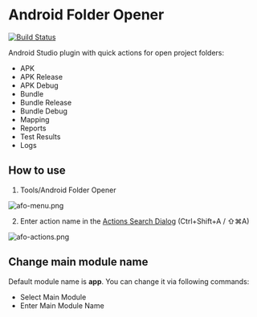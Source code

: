 # Android Folder Opener

[![Build Status](https://travis-ci.org/illuzor/Android-Folder-Opener.svg?branch=master)](https://travis-ci.org/illuzor/Android-Folder-Opener)

Android Studio plugin with quick actions for open project folders:

* APK
* APK Release
* APK Debug
* Bundle
* Bundle Release
* Bundle Debug
* Mapping
* Reports
* Test Results
* Logs

## How to use

1) Tools/Android Folder Opener

![afo-menu.png](https://images.illuzor.com/uploads/afo-menu.png)

2) Enter action name in the [Actions Search Dialog](https://www.jetbrains.com/help/idea/2017.2/navigating-to-action.html) (Ctrl+Shift+A / ⇧⌘A)

![afo-actions.png](https://images.illuzor.com/uploads/afo-actions.png)

## Change main module name

Default module name is **app**. You can change it via following commands:
* Select Main Module
* Enter Main Module Name
